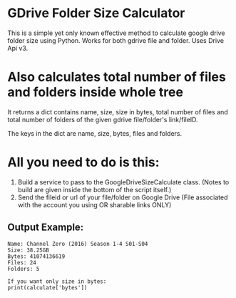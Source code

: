 # GDrive Folder Size Calculator

This is a simple yet only known effective method to calculate google drive folder size using Python.
Works for both gdrive file and folder. Uses Drive Api v3.

# Also calculates total number of files and folders inside whole tree

It returns a dict contains name, size, size in bytes, total number of files and total number of folders
of the given gdrive file/folder's link/fileID.

The keys in the dict are name, size, bytes, files and folders.

# All you need to do is this:
1) Build a service to pass to the GoogleDriveSizeCalculate class. (Notes to build are given inside the bottom of the script itself.)
2) Send the fileid or url of your file/folder on Google Drive (File associated with the account you using OR sharable links ONLY)

## Output Example:
```
Name: Channel Zero (2016) Season 1-4 S01-S04 
Size: 38.25GB
Bytes: 41074136619
Files: 24
Folders: 5

If you want only size in bytes:
print(calculate['bytes'])
```
